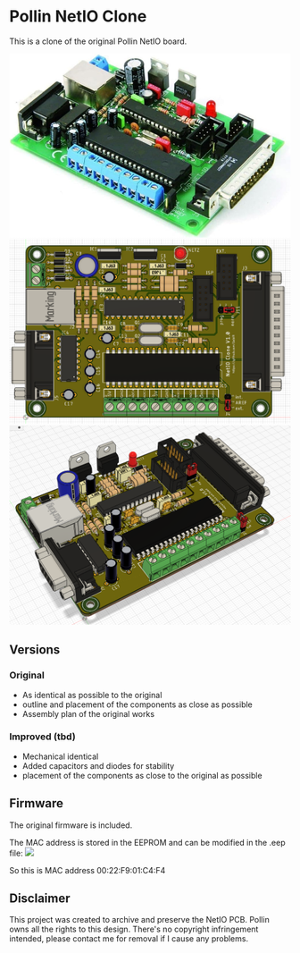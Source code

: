 # Pollin NetIO Clone
This is a clone of the original Pollin NetIO board.

<img src="./Documentation/netio_original.jpg" width="600">

<img src="./Documentation/clone_3d_top.png" width="600">

<img src="./Documentation/clone_3d_side.png" width="600">

## Versions
### Original
* As identical as possible to the original
* outline and placement of the components as close as possible
* Assembly plan of the original works

### Improved (tbd)
* Mechanical identical
* Added capacitors and diodes for stability
* placement of the components as close to the original as possible

## Firmware
The original firmware is included.

The MAC address is stored in the EEPROM and can be modified in the .eep file:
<img src="./Documentation/original_mac.png.png" >

So this is MAC address 00:22:F9:01:C4:F4

## Disclaimer
This project was created to archive and preserve the NetIO PCB. Pollin owns all the rights to this design.
There's no copyright infringement intended, please contact me for removal if I cause any problems.